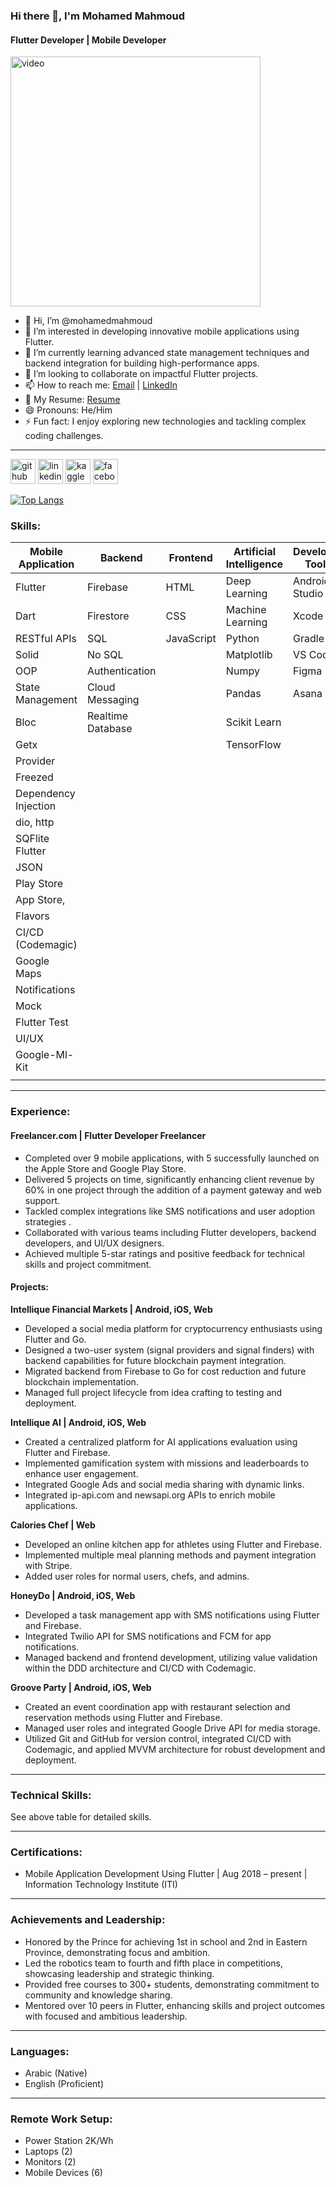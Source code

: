 ### Hi there 👋, I'm Mohamed Mahmoud

#### Flutter Developer | Mobile Developer
<img src="https://d15ciend3ae6iz.cloudfront.net/m3qp6b%2Fpreview%2F59308478%2Fmain_large.gif?response-content-disposition=inline%3Bfilename%3D%22main_large.gif%22%3B&response-content-type=image%2Fgif&Expires=1721094253&Signature=gymhOHF7OUrLiw944Dc9dw18Gp2Hxc7lvhWe--5UdcqOgJAuw~zloCo3B9xXRbJyvjYdpgUkG~J3L8~uryrub7BTFEyhJqyR2VBQbtL7Ah2izJDzfJsWOvjIu3qNxVz9VBnmdFq51SkJQ6pFSbpNYCvxohUmKcSQaD2kgUmoP8k7gaZJWBrzBzPdEYz7njcH72WLKmi7QYtMqMNiyx1uqngW2uiPgE7JUg3~mDnVH3wKGnCtwLm7RvBagwPP8SP-mHSWxTH8wAohWxcqzzpdjjWIBKBoZuXuXVR6LXxG6gORlp1Z0LSVao-2ZCeTg3ZXFMzoMzk-5p~Ix~VxGEldCQ__&Key-Pair-Id=APKAJT5WQLLEOADKLHBQ" alt ="video"  width ="400px"/>

- 👋 Hi, I’m @mohamedmahmoud
- 👀 I’m interested in developing innovative mobile applications using Flutter.
- 🌱 I’m currently learning advanced state management techniques and backend integration for building high-performance apps.
- 💞️ I’m looking to collaborate on impactful Flutter projects.
- 📫 How to reach me: [Email](mailto:mohamedelshenawy629@gmail.com) | [LinkedIn](https://www.linkedin.com/in/mohamed-mahmoud-b7227a182/?trk=public-profile-join-page)
- 📃 My Resume: [Resume](https://drive.google.com/file/d/1DZxRCJoMC-tafH1h54YSTm5iw7Ol83En/view?usp=sharing)
- 😄 Pronouns: He/Him
- ⚡ Fun fact: I enjoy exploring new technologies and tackling complex coding challenges.

---


[<img src='https://cdn.jsdelivr.net/npm/simple-icons@3.0.1/icons/github.svg' alt='github' height='40'>](https://github.com/Mohamed10m)  [<img src='https://cdn.jsdelivr.net/npm/simple-icons@3.0.1/icons/linkedin.svg' alt='linkedin' height='40'>](https://www.linkedin.com/in/mohamed-mahmoud-b7227a182/?trk=public-profile-join-page)  [<img src='https://cdn.jsdelivr.net/npm/simple-icons@3.0.1/icons/kaggle.svg' alt='kaggle' height='40'>](https://www.kaggle.com/MohamedMAhmed1)  [<img src='https://cdn.jsdelivr.net/npm/simple-icons@3.0.1/icons/facebook.svg' alt='facebook' height='40'>](https://www.facebook.com/mohamedmahmoud.shino/)


[![Top Langs](https://github-readme-stats.vercel.app/api/top-langs/?username=Mohamed10m)](https://github.com/anuraghazra/github-readme-stats)


### Skills:
| **Mobile Application**   | **Backend**       | **Frontend**  | **Artificial Intelligence** | **Developer Tools**      | **Technologies/Frameworks** |
|---------------------------|-------------------|---------------|-----------------------------|--------------------------|------------------------------|
| Flutter                   | Firebase          | HTML          | Deep Learning               | Android Studio           | Windows                      |
| Dart                      | Firestore         | CSS           | Machine Learning            | Xcode                    | Mac                          |
| RESTful APIs              | SQL               | JavaScript    | Python                      | Gradle                   | Linux                      |
| Solid                     | No SQL            |               | Matplotlib                  | VS Code                  | Bash                         |
| OOP                       | Authentication    |               | Numpy                       | Figma                    | Command Line                 |
| State Management          | Cloud Messaging   |               | Pandas                      | Asana                    | Git                          |
| Bloc                      |  Realtime Database|               | Scikit Learn                |                          | GitHub                       |
| Getx                      |                   |               | TensorFlow                  |                          | GitHub Actions               |
| Provider                  |                   |               |                             |                          | Code Magic                   |
| Freezed                   |                   |               |                             |                          | Flutter Flow                 |
| Dependency Injection      |                   |               |                             |                          | Kaggle                       |
| dio, http                 |                   |               |                             |                          |                              |
| SQFlite Flutter           |                   |               |                             |                          |                              |
| JSON                      |                   |               |                             |                          |                              |
| Play Store                |                   |               |                             |                          |                              |
| App Store,                |                   |               |                             |                              |                              |
| Flavors                   |                   |               |                             |                          |                              |
| CI/CD (Codemagic)         |                   |               |                             |                          |                              |
| Google Maps               |                   |               |                             |                          |                              |
| Notifications             |                   |               |                             |                          |                              |
| Mock                      |                   |               |                             |                          |                              |
| Flutter Test              |                   |               |                             |                          |                              |
| UI/UX                     |                   |               |                             |                          |                              |
| Google-Ml-Kit             |                   |               |                             |                          |                              |
|                           |                   |               |                             |                          |                              |

---

### Experience:

#### Freelancer.com | Flutter Developer Freelancer
- Completed over 9 mobile applications, with 5 successfully launched on the Apple Store and Google Play Store.
- Delivered 5 projects on time, significantly enhancing client revenue by 60% in one project through the addition of a payment gateway and web support.
- Tackled complex integrations like SMS notifications and user adoption strategies .
- Collaborated with various teams including Flutter developers, backend developers, and UI/UX designers.
- Achieved multiple 5-star ratings and positive feedback for technical skills and project commitment.

#### Projects:

**Intellique Financial Markets | Android, iOS, Web**
- Developed a social media platform for cryptocurrency enthusiasts using Flutter and Go.
- Designed a two-user system (signal providers and signal finders) with backend capabilities for future blockchain payment integration.
- Migrated backend from Firebase to Go for cost reduction and future blockchain implementation.
- Managed full project lifecycle from idea crafting to testing and deployment.

**Intellique AI | Android, iOS, Web**
- Created a centralized platform for AI applications evaluation using Flutter and Firebase.
- Implemented gamification system with missions and leaderboards to enhance user engagement.
- Integrated Google Ads and social media sharing with dynamic links.
- Integrated ip-api.com and newsapi.org APIs to enrich mobile applications.

**Calories Chef | Web**
- Developed an online kitchen app for athletes using Flutter and Firebase.
- Implemented multiple meal planning methods and payment integration with Stripe.
- Added user roles for normal users, chefs, and admins.

**HoneyDo | Android, iOS, Web**
- Developed a task management app with SMS notifications using Flutter and Firebase.
- Integrated Twilio API for SMS notifications and FCM for app notifications.
- Managed backend and frontend development, utilizing value validation within the DDD architecture and CI/CD with Codemagic.

**Groove Party | Android, iOS, Web**
- Created an event coordination app with restaurant selection and reservation methods using Flutter and Firebase.
- Managed user roles and integrated Google Drive API for media storage.
- Utilized Git and GitHub for version control, integrated CI/CD with Codemagic, and applied MVVM architecture for robust development and deployment.

---

### Technical Skills:
See above table for detailed skills.

---

### Certifications:
* Mobile Application Development Using Flutter | Aug 2018 – present | Information Technology Institute (ITI)

---

### Achievements and Leadership:
* Honored by the Prince for achieving 1st in school and 2nd in Eastern Province, demonstrating focus and ambition.
* Led the robotics team to fourth and fifth place in competitions, showcasing leadership and strategic thinking.
* Provided free courses to 300+ students, demonstrating commitment to community and knowledge sharing.
* Mentored over 10 peers in Flutter, enhancing skills and project outcomes with focused and ambitious leadership.

---

### Languages:
* Arabic (Native)
* English (Proficient)

---

### Remote Work Setup:
* Power Station 2K/Wh
* Laptops (2)
* Monitors (2)
* Mobile Devices (6)
